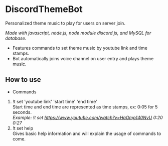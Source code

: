 # DiscordThemeBot
Personalized theme music to play for users on server join.

*Made with javascript, node.js, node module discord.js, and MySQL for database.*

- Features commands to set theme music by youtube link and time stamps. 
- Bot automatically joins voice channel on user entry and plays theme music.

## How to use
- Commands
1) !t set 'youtube link' 'start time' 'end time'  
Start time and end time are represented as time stamps, ex: 0:05 for 5 seconds.  
*Example: !t set https://www.youtube.com/watch?v=HaOmp140NvU 0:20 0:27*  
2) !t set help  
Gives basic help information and will explain the usage of commands to come.  

